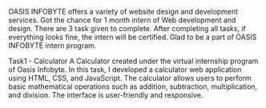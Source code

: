 OASIS INFOBYTE offers a variety of website design and development services. Got the chance for 1 month intern of Web development and design. There are 3 task given to complete. After completing all tasks, if everything looks fine, the intern will be certified. Glad to be a part of OASIS INFOBYTE intern program.

Task1 - Calculator
A Calculator created under the virtual internship program of Oasis Infobyte.
In this task, I developed a calculator web application using HTML, CSS, and JavaScript. The calculator allows users to perform basic mathematical operations such as addition, subtraction, multiplication, and division. The interface is user-friendly and responsive.

